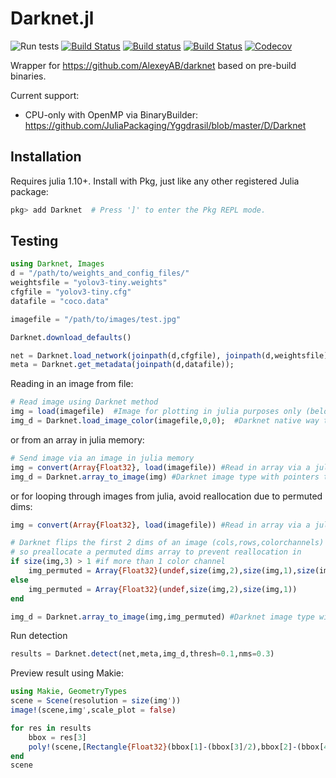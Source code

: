 # Darknet.jl

![Run tests](https://github.com/ianshmean/Darknet.jl/workflows/Run%20tests/badge.svg)
[![Build Status](https://travis-ci.org/ianshmean/Darknet.jl.svg?branch=master)](https://travis-ci.org/ianshmean/Darknet.jl)
[![Build status](https://ci.appveyor.com/api/projects/status/2n88aw5flrcxpm3n?svg=true)](https://ci.appveyor.com/project/ianshmean/darknet-jl)
[![Build Status](https://cloud.drone.io/api/badges/ianshmean/Darknet.jl/status.svg)](https://cloud.drone.io/ianshmean/Darknet.jl)
[![Codecov](https://codecov.io/gh/ianshmean/Darknet.jl/branch/master/graph/badge.svg)](https://codecov.io/gh/ianshmean/Darknet.jl)

Wrapper for https://github.com/AlexeyAB/darknet based on pre-build binaries.

Current support:
- CPU-only with OpenMP via BinaryBuilder: https://github.com/JuliaPackaging/Yggdrasil/blob/master/D/Darknet

## Installation

Requires julia 1.10+. Install with Pkg, just like any other registered Julia package:

```jl
pkg> add Darknet  # Press ']' to enter the Pkg REPL mode.
```

## Testing
```julia
using Darknet, Images
d = "/path/to/weights_and_config_files/"
weightsfile = "yolov3-tiny.weights"
cfgfile = "yolov3-tiny.cfg"
datafile = "coco.data"

imagefile = "/path/to/images/test.jpg"

Darknet.download_defaults()

net = Darknet.load_network(joinpath(d,cfgfile), joinpath(d,weightsfile),1)
meta = Darknet.get_metadata(joinpath(d,datafile));

```
Reading in an image from file:
```julia
# Read image using Darknet method
img = load(imagefile)  #Image for plotting in julia purposes only (below)
img_d = Darknet.load_image_color(imagefile,0,0);  #Darknet native way to read in image from file. Produces an image type with pointers
```
or from an array in julia memory:

```julia
# Send image via an image in julia memory
img = convert(Array{Float32}, load(imagefile)) #Read in array via a julia method
img_d = Darknet.array_to_image(img) #Darknet image type with pointers to source data
```

or for looping through images from julia, avoid reallocation due to permuted dims:

```julia
img = convert(Array{Float32}, load(imagefile)) #Read in array via a julia method

# Darknet flips the first 2 dims of an image (cols,rows,colorchannels)
# so preallocate a permuted dims array to prevent reallocation in
if size(img,3) > 1 #if more than 1 color channel
    img_permuted = Array{Float32}(undef,size(img,2),size(img,1),size(img,3))
else
    img_permuted = Array{Float32}(undef,size(img,2),size(img,1))
end

img_d = Darknet.array_to_image(img,img_permuted) #Darknet image type with pointers to source data
```

Run detection
```julia
results = Darknet.detect(net,meta,img_d,thresh=0.1,nms=0.3)
```

Preview result using Makie:
```julia
using Makie, GeometryTypes
scene = Scene(resolution = size(img'))
image!(scene,img',scale_plot = false)

for res in results
    bbox = res[3]
    poly!(scene,[Rectangle{Float32}(bbox[1]-(bbox[3]/2),bbox[2]-(bbox[4]/2),bbox[3],bbox[4])],color=RGBA(0,1,0,clamp(conf,0.05,0.5)))
end
scene
```


